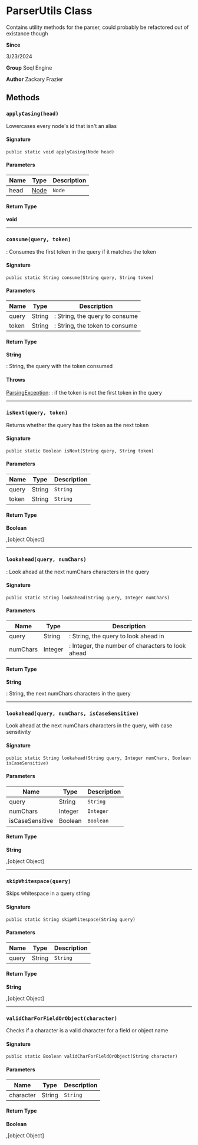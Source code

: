 # ParserUtils Class

Contains utility methods for the parser, could probably be refactored out of existance though

**Since** 

3/23/2024

**Group** Soql Engine

**Author** Zackary Frazier

## Methods
### `applyCasing(head)`

Lowercases every node&#x27;s id that isn&#x27;t an alias

#### Signature
```apex
public static void applyCasing(Node head)
```

#### Parameters
| Name | Type | Description |
|------|------|-------------|
| head | [Node](Node.md) | `Node` |

#### Return Type
**void**

---

### `consume(query, token)`

: Consumes the first token in the query if it matches the token

#### Signature
```apex
public static String consume(String query, String token)
```

#### Parameters
| Name | Type | Description |
|------|------|-------------|
| query | String | : String, the query to consume |
| token | String | : String, the token to consume |

#### Return Type
**String**

: String, the query with the token consumed

#### Throws
[ParsingException](../utilities/ParsingException.md): : if the token is not the first token in the query

---

### `isNext(query, token)`

Returns whether the query has the token as the next token

#### Signature
```apex
public static Boolean isNext(String query, String token)
```

#### Parameters
| Name | Type | Description |
|------|------|-------------|
| query | String | `String` |
| token | String | `String` |

#### Return Type
**Boolean**

,[object Object]

---

### `lookahead(query, numChars)`

: Look ahead at the next numChars characters in the query

#### Signature
```apex
public static String lookahead(String query, Integer numChars)
```

#### Parameters
| Name | Type | Description |
|------|------|-------------|
| query | String | : String, the query to look ahead in |
| numChars | Integer | : Integer, the number of characters to look ahead |

#### Return Type
**String**

: String, the next numChars characters in the query

---

### `lookahead(query, numChars, isCaseSensitive)`

Look ahead at the next numChars characters in the query, with case sensitivity

#### Signature
```apex
public static String lookahead(String query, Integer numChars, Boolean isCaseSensitive)
```

#### Parameters
| Name | Type | Description |
|------|------|-------------|
| query | String | `String` |
| numChars | Integer | `Integer` |
| isCaseSensitive | Boolean | `Boolean` |

#### Return Type
**String**

,[object Object]

---

### `skipWhitespace(query)`

Skips whitespace in a query string

#### Signature
```apex
public static String skipWhitespace(String query)
```

#### Parameters
| Name | Type | Description |
|------|------|-------------|
| query | String | `String` |

#### Return Type
**String**

,[object Object]

---

### `validCharForFieldOrObject(character)`

Checks if a character is a valid character for a field or object name

#### Signature
```apex
public static Boolean validCharForFieldOrObject(String character)
```

#### Parameters
| Name | Type | Description |
|------|------|-------------|
| character | String | `String` |

#### Return Type
**Boolean**

,[object Object]